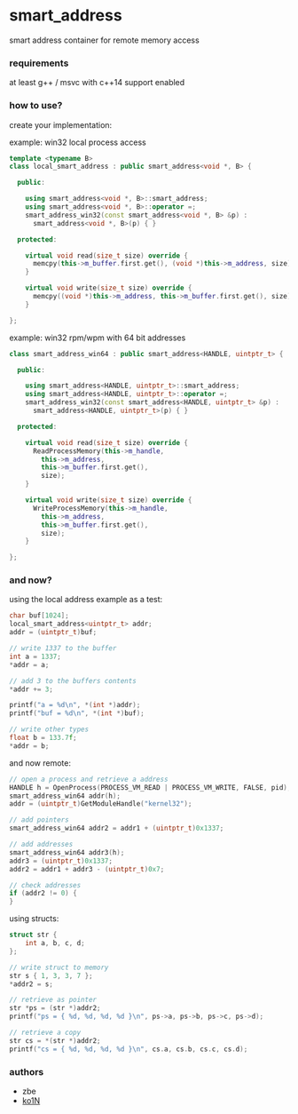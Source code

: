 # smart_address
smart address container for remote memory access

### requirements
at least g++ / msvc with c++14 support enabled

### how to use?
create your implementation:

example: win32 local process access
```c++
template <typename B>
class local_smart_address : public smart_address<void *, B> {

  public:

    using smart_address<void *, B>::smart_address;
    using smart_address<void *, B>::operator =;
    smart_address_win32(const smart_address<void *, B> &p) :
      smart_address<void *, B>(p) { }

  protected:

    virtual void read(size_t size) override {
      memcpy(this->m_buffer.first.get(), (void *)this->m_address, size);
    }

    virtual void write(size_t size) override {
      memcpy((void *)this->m_address, this->m_buffer.first.get(), size);
    }

};
```

example: win32 rpm/wpm with 64 bit addresses
```c++
class smart_address_win64 : public smart_address<HANDLE, uintptr_t> {

  public:

    using smart_address<HANDLE, uintptr_t>::smart_address;
    using smart_address<HANDLE, uintptr_t>::operator =;
    smart_address_win32(const smart_address<HANDLE, uintptr_t> &p) :
      smart_address<HANDLE, uintptr_t>(p) { }

  protected:

    virtual void read(size_t size) override {
      ReadProcessMemory(this->m_handle,
        this->m_address,
        this->m_buffer.first.get(),
        size);
    }

    virtual void write(size_t size) override {
      WriteProcessMemory(this->m_handle,
        this->m_address,
        this->m_buffer.first.get(),
        size);
    }

};
```

### and now?
using the local address example as a test:
```c++
char buf[1024];
local_smart_address<uintptr_t> addr;
addr = (uintptr_t)buf;

// write 1337 to the buffer
int a = 1337;
*addr = a;

// add 3 to the buffers contents
*addr += 3;

printf("a = %d\n", *(int *)addr);
printf("buf = %d\n", *(int *)buf);

// write other types
float b = 133.7f;
*addr = b;
```

and now remote:
```c++
// open a process and retrieve a address
HANDLE h = OpenProcess(PROCESS_VM_READ | PROCESS_VM_WRITE, FALSE, pid);
smart_address_win64 addr(h);
addr = (uintptr_t)GetModuleHandle("kernel32");

// add pointers
smart_address_win64 addr2 = addr1 + (uintptr_t)0x1337;

// add addresses
smart_address_win64 addr3(h);
addr3 = (uintptr_t)0x1337;
addr2 = addr1 + addr3 - (uintptr_t)0x7;

// check addresses
if (addr2 != 0) {
}
```

using structs:
```c++
struct str {
    int a, b, c, d;
};

// write struct to memory
str s { 1, 3, 3, 7 };
*addr2 = s;

// retrieve as pointer
str *ps = (str *)addr2;
printf("ps = { %d, %d, %d, %d }\n", ps->a, ps->b, ps->c, ps->d);

// retrieve a copy
str cs = *(str *)addr2;
printf("cs = { %d, %d, %d, %d }\n", cs.a, cs.b, cs.c, cs.d);
```

### authors
- zbe
- [ko1N](https://github.com/ko1N)
